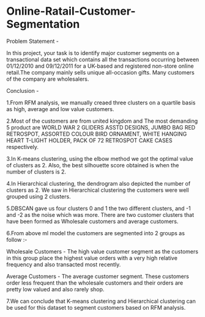 # Online-Ratail-Customer-Segmentation

Problem Statement -

In this project, your task is to identify major customer segments on a transactional data set which contains all the transactions occurring between 01/12/2010 and 09/12/2011 for a UK-based and registered non-store online retail.The company mainly sells unique all-occasion gifts. Many customers of the company are wholesalers.

Conclusion - 

1.From RFM analysis, we manually creaed three clusters on a quartile basis as high, average and low value customers.

2.Most of the customers are from united kingdom and The most demanding 5 product are WORLD WAR 2 GLIDERS ASSTD DESIGNS, JUMBO BAG RED RETROSPOT, ASSORTED COLOUR BIRD ORNAMENT, WHITE HANGING HEART T-LIGHT HOLDER, PACK OF 72 RETROSPOT CAKE CASES respectively.

3.In K-means clustering, using the elbow method we got the optimal value of clusters as 2. Also, the best silhouette score obtained is when the number of clusters is 2.

4.In Hierarchical clustering, the dendrogram also depicted the number of clusters as 2. We saw in Hierarchical clustering the customers were well grouped using 2 clusters.

5.DBSCAN gave us four clusters 0 and 1 the two different clusters, and -1 and -2 as the noise which was more. There are two customer clusters that have been formed as Wholesale customers and average customers.

6.From above ml model the customers are segmented into 2 groups as follow :-

Wholesale Customers - The high value customer segment as the customers in this group place the highest value orders with a very high relative frequency and also transacted most recently.

Average Customers - The average customer segment. These customers order less frequent than the wholesale customers and their orders are pretty low valued and also rarely shop.

7.We can conclude that K-means clustering and Hierarchical clustering can be used for this dataset to segment customers based on RFM analysis.

